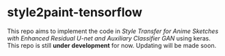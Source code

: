 # style2paint-tensorflow

This repo aims to implement the code in *Style Transfer for Anime Sketches
with Enhanced Residual U-net and Auxiliary Classifier GAN* using keras.
This repo is still **under development** for now. Updating will be made soon.
